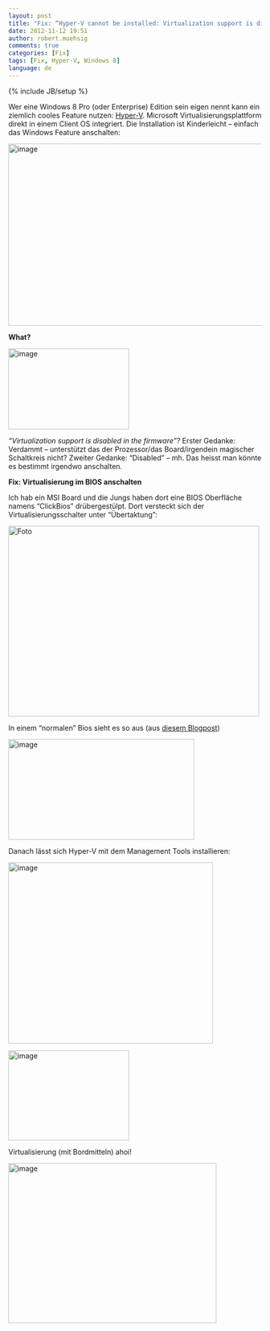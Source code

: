 ```yaml
---
layout: post
title: "Fix: “Hyper-V cannot be installed: Virtualization support is disabled in the firmware.”"
date: 2012-11-12 19:51
author: robert.muehsig
comments: true
categories: [Fix]
tags: [Fix, Hyper-V, Windows 8]
language: de
---
```

{% include JB/setup %}
<p>Wer eine Windows 8 Pro (oder Enterprise) Edition sein eigen nennt kann ein ziemlich cooles Feature nutzen: <a href="http://technet.microsoft.com/en-us/library/hh857623.aspx" target="_blank">Hyper-V</a>. Microsoft Virtualisierungsplattform direkt in einem Client OS integriert. Die Installation ist Kinderleicht – einfach das Windows Feature anschalten: </p> <p><a href="{{BASE_PATH}}/assets/wp-images-de/image1645.png"><img title="image" style="border-left-width: 0px; border-right-width: 0px; border-bottom-width: 0px; display: inline; border-top-width: 0px" border="0" alt="image" src="{{BASE_PATH}}/assets/wp-images-de/image_thumb804.png" width="511" height="362"></a></p> <p><strong>What?</strong></p> <p><a href="{{BASE_PATH}}/assets/wp-images-de/image1646.png"><img title="image" style="border-top: 0px; border-right: 0px; border-bottom: 0px; border-left: 0px; display: inline" border="0" alt="image" src="{{BASE_PATH}}/assets/wp-images-de/image_thumb805.png" width="240" height="161"></a> </p> <p><em>“Virtualization support is disabled in the firmware”?</em> Erster Gedanke: Verdammt – unterstützt das der Prozessor/das Board/irgendein magischer Schaltkreis nicht? Zweiter Gedanke: “Disabled” – mh. Das heisst man könnte es bestimmt irgendwo anschalten.</p> <p><strong>Fix: Virtualisierung im BIOS anschalten</strong></p> <p>Ich hab ein MSI Board und die Jungs haben dort eine BIOS Oberfläche namens “ClickBios” drübergestülpt. Dort versteckt sich der Virtualisierungsschalter unter “Übertaktung”:</p> <p><a href="{{BASE_PATH}}/assets/wp-images-de/Foto.jpg"><img title="Foto" style="border-top: 0px; border-right: 0px; border-bottom: 0px; border-left: 0px; display: inline" border="0" alt="Foto" src="{{BASE_PATH}}/assets/wp-images-de/Foto_thumb.jpg" width="499" height="379"></a> </p> <p>In einem “normalen” Bios sieht es so aus (aus <a href="http://noelarlante.com/how-to-install-hyper-v-in-windows-8-pro-and-lenovo-w530/" target="_blank">diesem Blogpost</a>)</p> <p><a href="{{BASE_PATH}}/assets/wp-images-de/image1647.png"><img title="image" style="border-top: 0px; border-right: 0px; border-bottom: 0px; border-left: 0px; display: inline" border="0" alt="image" src="{{BASE_PATH}}/assets/wp-images-de/image_thumb806.png" width="370" height="200"></a> </p> <p>Danach lässt sich Hyper-V mit dem Management Tools installieren:</p> <p><a href="{{BASE_PATH}}/assets/wp-images-de/image1648.png"><img title="image" style="border-top: 0px; border-right: 0px; border-bottom: 0px; border-left: 0px; display: inline" border="0" alt="image" src="{{BASE_PATH}}/assets/wp-images-de/image_thumb807.png" width="407" height="360"></a> </p> <p><a href="{{BASE_PATH}}/assets/wp-images-de/image1649.png"><img title="image" style="border-top: 0px; border-right: 0px; border-bottom: 0px; border-left: 0px; display: inline" border="0" alt="image" src="{{BASE_PATH}}/assets/wp-images-de/image_thumb808.png" width="240" height="179"></a> </p> <p>Virtualisierung (mit Bordmitteln) ahoi!</p> <p><a href="{{BASE_PATH}}/assets/wp-images-de/image1650.png"><img title="image" style="border-top: 0px; border-right: 0px; border-bottom: 0px; border-left: 0px; display: inline" border="0" alt="image" src="{{BASE_PATH}}/assets/wp-images-de/image_thumb809.png" width="414" height="318"></a></p>
